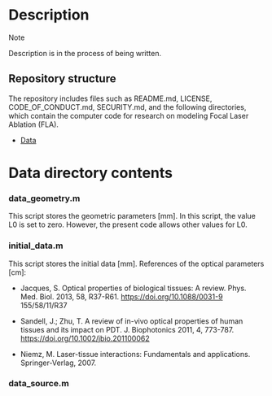 # Description
> [!NOTE] 
> Description is in the process of being written.

## Repository structure
The repository includes files such as README.md, LICENSE, CODE_OF_CONDUCT.md, SECURITY.md,
and the following directories, which contain the computer code for research on modeling Focal Laser Ablation (FLA). 
- [Data](#data)

# Data directory contents

### data_geometry.m
This script stores the geometric parameters [mm].
In this script, the value L0 is set to zero. However, the present code allows other values for L0.

### initial_data.m
This script stores the initial data [mm]. References of the optical parameters [cm]:

- Jacques, S. Optical properties of biological tissues: A review. Phys. Med. Biol. 2013, 58, R37-R61. https://doi.org/10.1088/0031-9 155/58/11/R37

- Sandell, J.; Zhu, T. A review of in-vivo optical properties of human tissues and its impact on PDT. J. Biophotonics 2011, 4, 773-787. https://doi.org/10.1002/jbio.201100062

- Niemz, M. Laser-tissue interactions: Fundamentals and applications. Springer-Verlag, 2007.

### data_source.m
